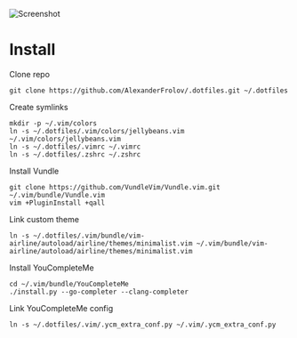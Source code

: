 ![Screenshot](https://i.imgur.com/f8kSCC0.png)

Install
=======

Clone repo

    git clone https://github.com/AlexanderFrolov/.dotfiles.git ~/.dotfiles

Create symlinks

    mkdir -p ~/.vim/colors
    ln -s ~/.dotfiles/.vim/colors/jellybeans.vim ~/.vim/colors/jellybeans.vim
    ln -s ~/.dotfiles/.vimrc ~/.vimrc
    ln -s ~/.dotfiles/.zshrc ~/.zshrc
    
Install Vundle

    git clone https://github.com/VundleVim/Vundle.vim.git ~/.vim/bundle/Vundle.vim
    vim +PluginInstall +qall

Link custom theme

    ln -s ~/.dotfiles/.vim/bundle/vim-airline/autoload/airline/themes/minimalist.vim ~/.vim/bundle/vim-airline/autoload/airline/themes/minimalist.vim
    
Install YouCompleteMe

    cd ~/.vim/bundle/YouCompleteMe
    ./install.py --go-completer --clang-completer
    
Link YouCompleteMe config

    ln -s ~/.dotfiles/.vim/.ycm_extra_conf.py ~/.vim/.ycm_extra_conf.py
